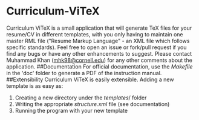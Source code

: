 # Curriculum-ViTeX
Curriculum ViTeX is a small application that will generate TeX files for your resume/CV in different templates, with you only having to maintain one master RML file ("Resume Markup Language" - an XML file which follows specific standards).
Feel free to open an issue or fork/pull request if you find any bugs or have
any other enhancements to suggest. Please contact Muhammad Khan (mhk98@cornell.edu) for any other comments about the application.
##Documentation
For official documentation, use the _Makefile_ in the 'doc' folder to generate a PDF of the instruction manual.
##Extensibility
Curriculum ViTeX is easily extensible. Adding a new template is as easy as:
 1. Creating a new directory under the _templates_/ folder
 2. Writing the appropriate _structure.xml_ file (see documentation)
 3. Running the program with your new template
